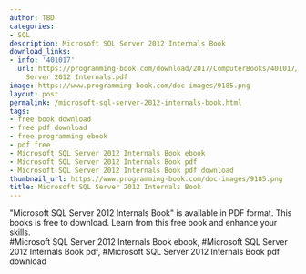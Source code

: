 ```yaml
---
author: TBD
categories:
- SQL
description: Microsoft SQL Server 2012 Internals Book
download_links:
- info: '401017'
  url: https://programming-book.com/download/2017/ComputerBooks/401017/Microsoft SQL
    Server 2012 Internals.pdf
image: https://www.programming-book.com/doc-images/9185.png
layout: post
permalink: /microsoft-sql-server-2012-internals-book.html
tags:
- free book download
- free pdf download
- free programming ebook
- pdf free
- Microsoft SQL Server 2012 Internals Book ebook
- Microsoft SQL Server 2012 Internals Book pdf
- Microsoft SQL Server 2012 Internals Book pdf download
thumbnail_url: https://www.programming-book.com/doc-images/9185.png
title: Microsoft SQL Server 2012 Internals Book
---
```


 
<div class="item-desc text-justify">
  "Microsoft SQL Server 2012 Internals Book" is available in PDF format. This books is free to download. Learn from this free book and enhance your skills.
  <br>
  #Microsoft SQL Server 2012 Internals Book ebook, #Microsoft SQL Server 2012 Internals Book pdf, #Microsoft SQL Server 2012 Internals Book pdf download
</div>